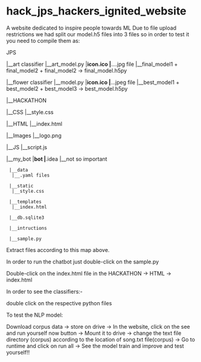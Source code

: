 # hack_jps_hackers_ignited_website
A website dedicated to inspire people towards ML
Due to file upload restrictions we had split our model.h5 files into 3 files so in order to test it you need to compile them as:

JPS

|__art classifier
  |__art_model.py
  |__icon.ico
  |__....jpg file
  |__final_model1 + final_model2 + final_model2 -> final_model.h5py
  
  
|__flower classifier
  |__model.py
  |__icon.ico
  |__...jpeg file
  |__best_model1 + best_model2 + best_model3  -> best_model.h5py
  
  
|__HACKATHON

  |__CSS
    |__style.css
    
  |__HTML
    |__index.html
    
  |__Images
    |__logo.png
    
  |__JS
    |__script.js
    
  |__my_bot
    |__bot
     |__.idea
      |__not so important
      
     |__data
      |__.yaml files
      
     |__static
      |__style.css
      
     |__templates
      |__index.html
      
     |__db.sqlite3
     
     |__intructions
     
     |__sample.py

Extract files according to this map above.

In order to run the chatbot just double-click on the sample.py

Double-click on the index.html file in the HACKATHON -> HTML -> index.html

In order to see the classifiers:-

double click on the respective python files

To test the NLP model:

Download corpus data -> store on drive -> In the website, click on the see and run yourself now button -> Mount it to drive -> change the text file directory (corpus) according to the location of song.txt file(corpus) -> Go to runtime and click on run all -> See the model train and improve and test yourself!!

